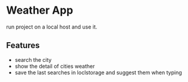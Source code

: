 # Weather App

run project on a local host and use it.


## Features

- search the city 
- show the detail of cities weather
- save the last searches in loclstorage and suggest them when typing
